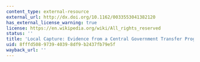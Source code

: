 ```yaml
---
content_type: external-resource
external_url: http://dx.doi.org/10.1162/0033553041382120
has_external_license_warning: true
license: https://en.wikipedia.org/wiki/All_rights_reserved
status: ''
title: 'Local Capture: Evidence from a Central Government Transfer Program in Uganda'
uid: 8fffd508-9739-4039-8df9-b2437fb79e5f
wayback_url: ''
---
```

